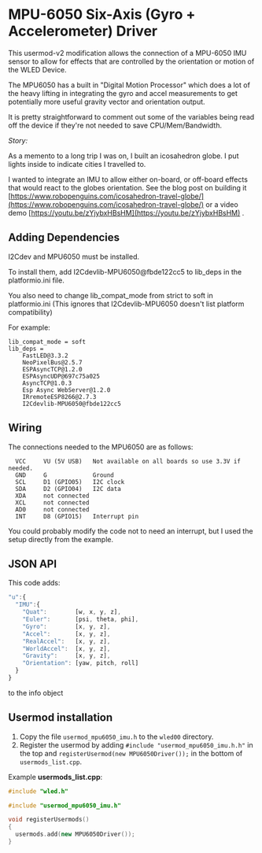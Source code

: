 # MPU-6050 Six-Axis \(Gyro + Accelerometer\) Driver

This usermod-v2 modification allows the connection of a MPU-6050 IMU sensor to allow for effects that are controlled by the orientation or motion of the WLED Device.

The MPU6050 has a built in "Digital Motion Processor" which does a lot of the heavy lifting in integrating the gyro and accel measurements to get potentially more useful gravity vector and orientation output.

It is pretty straightforward to comment out some of the variables being read off the device if they're not needed to save CPU/Mem/Bandwidth.

_Story:_

As a memento to a long trip I was on, I built an icosahedron globe. I put lights inside to indicate cities I travelled to.

I wanted to integrate an IMU to allow either on-board, or off-board effects that would react to the globes orientation. See the blog post on building it [https://www.robopenguins.com/icosahedron-travel-globe/](https://www.robopenguins.com/icosahedron-travel-globe/) or a video demo [https://youtu.be/zYjybxHBsHM](https://youtu.be/zYjybxHBsHM) .

## Adding Dependencies

I2Cdev and MPU6050 must be installed.

To install them, add I2Cdevlib-MPU6050@fbde122cc5 to lib\_deps in the platformio.ini file.

You also need to change lib\_compat\_mode from strict to soft in platformio.ini \(This ignores that I2Cdevlib-MPU6050 doesn't list platform compatibility\)

For example:

```text
lib_compat_mode = soft
lib_deps =
    FastLED@3.3.2
    NeoPixelBus@2.5.7
    ESPAsyncTCP@1.2.0
    ESPAsyncUDP@697c75a025
    AsyncTCP@1.0.3
    Esp Async WebServer@1.2.0
    IRremoteESP8266@2.7.3
    I2Cdevlib-MPU6050@fbde122cc5
```

## Wiring

The connections needed to the MPU6050 are as follows:

```text
  VCC     VU (5V USB)   Not available on all boards so use 3.3V if needed.
  GND     G             Ground
  SCL     D1 (GPIO05)   I2C clock
  SDA     D2 (GPIO04)   I2C data
  XDA     not connected
  XCL     not connected
  AD0     not connected
  INT     D8 (GPIO15)   Interrupt pin
```

You could probably modify the code not to need an interrupt, but I used the setup directly from the example.

## JSON API

This code adds:

```javascript
"u":{
  "IMU":{
    "Quat":        [w, x, y, z],
    "Euler":       [psi, theta, phi],
    "Gyro":        [x, y, z],
    "Accel":       [x, y, z],
    "RealAccel":   [x, y, z],
    "WorldAccel":  [x, y, z],
    "Gravity":     [x, y, z],
    "Orientation": [yaw, pitch, roll]
  }
}
```

to the info object

## Usermod installation

1. Copy the file `usermod_mpu6050_imu.h` to the `wled00` directory.
2. Register the usermod by adding `#include "usermod_mpu6050_imu.h.h"` in the top and `registerUsermod(new MPU6050Driver());` in the bottom of `usermods_list.cpp`.

Example **usermods\_list.cpp**:

```cpp
#include "wled.h"

#include "usermod_mpu6050_imu.h"

void registerUsermods()
{
  usermods.add(new MPU6050Driver());
}
```

